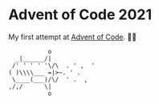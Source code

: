 # Advent of Code 2021

My first attempt at [Advent of Code](https://adventofcode.com/). 🤶🎄

```
           o
  _|______/|
 /' ' ' ' '\/\  . ' ,  '
( )\\\\___ =|>~. ' .
 \____(___)/\/  ' .  ,
,/,/      \|
           o
```
